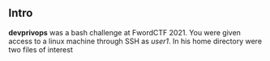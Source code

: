 ## Intro
**devprivops** was a bash challenge at FwordCTF 2021. You were given access to a linux machine through SSH as _user1_. In his home directory were two files of interest 
